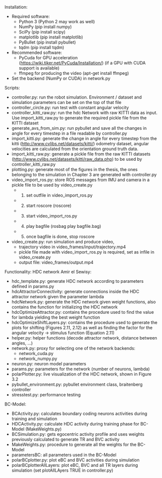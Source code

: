 Installation:
 * Required software:
   - Python 3 (Python 2 may work as well)
   - NumPy (pip install numpy)
   - SciPy (pip install scipy)
   - matplotlib (pip install matplotlib)
   - PyBullet (pip install pybullet)
   - tqdm (pip install tqdm)
 * Recommended software:
   - PyCuda for GPU acceleration (https://wiki.tiker.net/PyCuda/Installation/) (if a GPU with CUDA support is available)
   - ffmpeg for producing the video (apt-get install ffmpeg)
 * Set the backend (NumPy or CUDA) in network.py

Scripts:
 - controller.py: run the robot simulation. Environment / dataset and simulation parameters can be set on the top of that file
 - controller_circle.py: run test with constant angular velocity
 - controller_kitti_raw.py: run the hdc Network with raw KITTI data as input. Use import_kitti_raw.py to generate the required pickle file from the KITTI dataset
 - generate_avs_from_sim.py: run pybullet and save all the changes in angle for every timestep in a file readable by controller.py
 - import_kitti.py: generate the change in angle for every timestep from the kitti (http://www.cvlibs.net/datasets/kitti/) odometry dataset, angular velocities are calculated from the orientation ground truth data. 
 - import_kitti_raw.py: generate a pickle file from the raw KITTI datasets (http://www.cvlibs.net/datasets/kitti/raw_data.php) to be used by controller_kitti_raw.py
 - plotting.py: generate most of the figures in the thesis, the ones belonging to the simulation in Chapter 3 are generated with controller.py
 - video_import_ros.py: store ROS messages from IMU and camera in a pickle file to be used by video_create.py
   - 1. set outfile in video_import_ros.py
   - 2. start roscore (roscore)
   - 3. start video_import_ros.py 
   - 4. play bagfile (rosbag play bagfile.bag)
   - 5. once bagfile is done, stop roscore
 - video_create.py: run simulation and produce video, 
   - trajectory video in video_frames/input/trajectory.mp4
   - pickle file made with video_import_ros.py is required, set as infile in video_create.py
   - output file: video_frames/output.mp4

Functionality:
HDC network Amir el Sewisy:
 - hdc_template.py: generate HDC network according to parameters defined in params.py
 - hdcAttractorConnectivity: generate connections inside the HDC attractor network given the parameter lambda
 - hdcNetwork.py: generate the HDC network given weight functions, also contains the function for initializing the HDC network
 - hdcOptimizeAttractor.py: contains the procedure used to find the value for lambda yielding the best weight function
 - hdcOptimizeShiftLayers.py: contains the procedure used to generate the plots for shifting (Figures 2.11, 2.12) as well as finding the factor for the angular velocity -> stimulus function (Equation 2.11)
 - helper.py: helper functions (decode attractor network, distance between angles, ...)
 - network.py: proxy for selecting one of the network backends:
   - network_cuda.py
   - network_numpy.py
 - neuron.py: neuron model parameters
 - params.py: parameters for the network (number of neurons, lambda)
 - polarPlotter.py: live visualization of the HDC network, shown in Figure 3.2
 - pybullet_environment.py: pybullet environment class, braitenberg controller
 - stresstest.py: performance testing

BC-Model:
 - BCActivity.py: calculates boundary coding neurons activities during training and simulation 
 - HDCActivity.py: calculate HDC activity during training phase for BC-Model (MakeWeights.py)   
 - BCSimulation.py: gets egocentric activity profile and uses weights previously calculated to generate TR and BVC activity
 - MakeWeights.py: procedure to generate all the weights for the BC-Model 
 - parametersBC: all parameters used in the BC-Model
 - polarBCplotter.py: plot eBC and BVC activities during simulation 
 - polarBCplotterAllLayers: plot eBC, BVC and all TR layers during simulation (set plotAllLAyers TRUE in controller.py)
